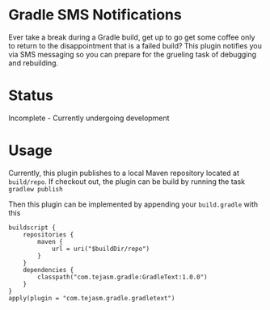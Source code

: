 # Gradle SMS Notifications
Ever take a break during a Gradle build, get up to go get some coffee only to return to the disappointment that is a failed build? This plugin notifies you via SMS messaging so you can prepare for the grueling task of debugging and rebuilding.

# Status
Incomplete - Currently undergoing development

# Usage
Currently, this plugin publishes to a local Maven repository located at `build/repo`. If checkout out, the plugin can be build by running the task
`gradlew publish`

Then this plugin can be implemented by appending your `build.gradle` with this

```
buildscript {
    repositories {
        maven {
            url = uri("$buildDir/repo")
        }
    }
    dependencies {
        classpath("com.tejasm.gradle:GradleText:1.0.0")
    }
}
apply(plugin = "com.tejasm.gradle.gradletext")
```
